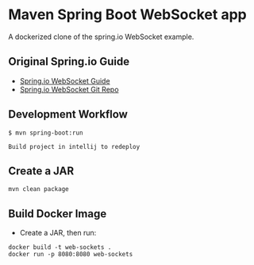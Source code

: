 # Maven Spring Boot WebSocket app
A dockerized clone of the spring.io WebSocket example.

## Original Spring.io Guide
* [Spring.io WebSocket Guide](https://github.com/spring-guides/gs-messaging-stomp-websocket)
* [Spring.io WebSocket Git Repo](https://spring.io/guides/gs/messaging-stomp-websocket)

## Development Workflow
```$xslt
$ mvn spring-boot:run

Build project in intellij to redeploy
```

## Create a JAR
```$xslt
mvn clean package
```

## Build Docker Image
- Create a JAR, then run:
```$xslt
docker build -t web-sockets .
docker run -p 8080:8080 web-sockets
```
